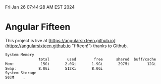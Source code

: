 Fri Jan 26 07:44:28 AM EST 2024

# Angular Fifteen


This project is live at [https://angularsixteen.github.io](https://angularsixteen.github.io "fifteen!") thanks to Github.

```bash
System Memory
               total        used        free      shared  buff/cache   available
Mem:            15Gi       2.0Gi       1.9Gi       297Mi        12Gi        13Gi
Swap:          8.0Gi       512Ki       8.0Gi
System Storage
503M	.
